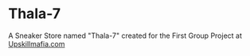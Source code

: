 # Thala-7

A Sneaker Store named "Thala-7" created for the First Group Project at [Upskillmafia.com](https://upskillmafia.com)
